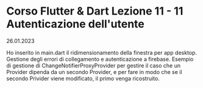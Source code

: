 # Corso Flutter & Dart Lezione 11 - 11 Autenticazione dell'utente
26.01.2023

Ho inserito in main.dart il ridimensionamento della finestra 
per app desktop.
Gestione degli errori di collegamento e autenticazione a firebase.
Esempio di gestione di ChangeNotifierProxyProvider per gestire il caso
che un Provider dipenda da un secondo Provider, e per fare in modo
che se il secondo Privider viene modificato, il primo venga ricostruito.

